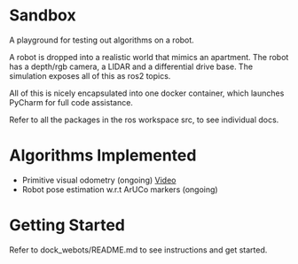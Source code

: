 # Sandbox
A playground for testing out algorithms on a robot.

A robot is dropped into a realistic world that mimics an apartment.
The robot has a depth/rgb camera, a LIDAR and a differential drive base.
The simulation exposes all of this as ros2 topics.

All of this is nicely encapsulated into one docker container, which launches PyCharm for full code assistance.

Refer to all the packages in the ros workspace src, to see individual docs.

# Algorithms Implemented
* Primitive visual odometry (ongoing) [Video](https://drive.google.com/file/d/1AzDaz9ERiqZGXREHXc0hbzQmHyg_6-aH/view?usp=sharing)
* Robot pose estimation w.r.t ArUCo markers (ongoing)

# Getting Started
Refer to dock_webots/README.md to see instructions and get started.